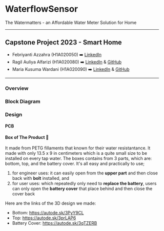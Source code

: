 # WaterflowSensor
The Watermatters - an Affordable Water Meter Solution for Home

---

## Capstone Project 2023 - Smart Home

- Febriyanti Azzahra (H1A020050) ➡️ 
  [LinkedIn](https://www.linkedin.com/in/febriyanti-azzahra/)
- Ragil Auliya Alfarizi (H1A020080) ➡️ 
  [LinkedIn](https://www.linkedin.com/in/ragilalfarizi) & [GitHub](https://www.github.com/ragilalfarizi)
- Maria Kusuma Wardani (H1A020090) ➡️ 
   [LinkedIn](https://www.linkedin.com/in/mariaakuw/) & [GitHub](https://www.github.com/mariaakuw)

---

### Overview

### Block Diagram

### Design
#### PCB
#### Box of The Product :ice_cube:
It made from PETG fillaments that known for their water resistantance. It made with only 13.5 x 9 in centimeters which is a quite small size to be installed on every tap water.  The boxes contains from 3 parts, which are: bottom, top, and the battery cover. It's all easy and practically to use; 
1. for engineer uses: it can easily open from the **upper part** and then close back with **bolt** installed, and
2. for user uses: which repeatedly only need to **replace the battery**, users can only open the **battery cover** that place behind and then close the cover back

Here are the links of the 3D design we made:

- Bottom: https://autode.sk/3PyY9CL
- Top: https://autode.sk/3prLAP6
- Battery Cover: https://autode.sk/3qTZERB